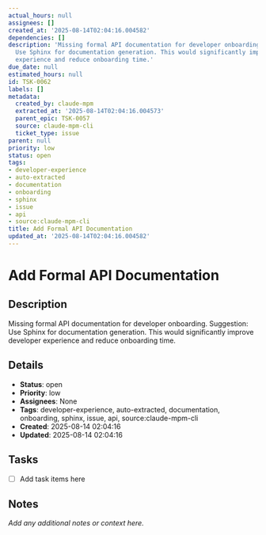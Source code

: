 ```yaml
---
actual_hours: null
assignees: []
created_at: '2025-08-14T02:04:16.004582'
dependencies: []
description: 'Missing formal API documentation for developer onboarding. Suggestion:
  Use Sphinx for documentation generation. This would significantly improve developer
  experience and reduce onboarding time.'
due_date: null
estimated_hours: null
id: TSK-0062
labels: []
metadata:
  created_by: claude-mpm
  extracted_at: '2025-08-14T02:04:16.004573'
  parent_epic: TSK-0057
  source: claude-mpm-cli
  ticket_type: issue
parent: null
priority: low
status: open
tags:
- developer-experience
- auto-extracted
- documentation
- onboarding
- sphinx
- issue
- api
- source:claude-mpm-cli
title: Add Formal API Documentation
updated_at: '2025-08-14T02:04:16.004582'
---
```


# Add Formal API Documentation

## Description
Missing formal API documentation for developer onboarding. Suggestion: Use Sphinx for documentation generation. This would significantly improve developer experience and reduce onboarding time.

## Details
- **Status**: open
- **Priority**: low
- **Assignees**: None
- **Tags**: developer-experience, auto-extracted, documentation, onboarding, sphinx, issue, api, source:claude-mpm-cli
- **Created**: 2025-08-14 02:04:16
- **Updated**: 2025-08-14 02:04:16

## Tasks
- [ ] Add task items here

## Notes
_Add any additional notes or context here._
